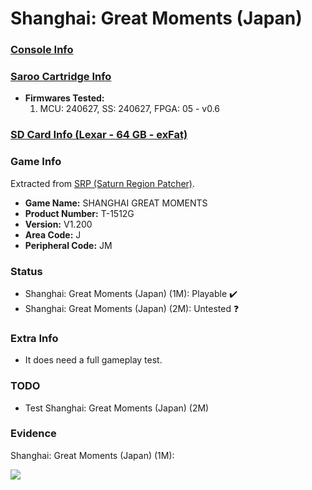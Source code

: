 # Shanghai: Great Moments (Japan)

### [Console Info](../../../../Info/Consoles/VA13/README.md)

### [Saroo Cartridge Info](../../../../Info/Cartridges/GuangzhouSanStarOnlineShop/1.6/README.md)

- <b>Firmwares Tested:</b>
  1. MCU: 240627, SS: 240627, FPGA: 05 - v0.6

### [SD Card Info (Lexar - 64 GB - exFat)](../../../../Info/SdCards/Lexar/64GB/exfat/README.md)

### Game Info

Extracted from [SRP (Saturn Region Patcher)](https://segaxtreme.net/resources/saturn-region-patcher.81/download).

- <b>Game Name:</b> SHANGHAI GREAT MOMENTS
- <b>Product Number:</b> T-1512G
- <b>Version:</b> V1.200
- <b>Area Code:</b> J
- <b>Peripheral Code:</b> JM

### Status

- Shanghai: Great Moments (Japan) (1M): Playable :heavy_check_mark:
- Shanghai: Great Moments (Japan) (2M): Untested :question:

### Extra Info

- It does need a full gameplay test.

### TODO

- Test Shanghai: Great Moments (Japan) (2M)

### Evidence

Shanghai: Great Moments (Japan) (1M):

[![](https://img.youtube.com/vi/kMaE5NVhxL8/0.jpg)](https://www.youtube.com/watch?v=kMaE5NVhxL8)
